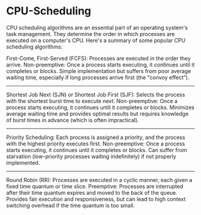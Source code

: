# CPU-Scheduling

CPU scheduling algorithms are an essential part of an operating system's task management. They determine the order in which processes are executed on a computer's CPU. Here's a summary of some popular CPU scheduling algorithms:

First-Come, First-Served (FCFS):
Processes are executed in the order they arrive.
Non-preemptive: Once a process starts executing, it continues until it completes or blocks.
Simple implementation but suffers from poor average waiting time, especially if long processes arrive first (the "convoy effect").

--------------------------------------------------------------------------------------------------------------------------------------------------------
Shortest Job Next (SJN) or Shortest Job First (SJF):
Selects the process with the shortest burst time to execute next.
Non-preemptive: Once a process starts executing, it continues until it completes or blocks.
Minimizes average waiting time and provides optimal results but requires knowledge of burst times in advance (which is often impractical).

--------------------------------------------------------------------------------------------------------------------------------------------------------
Priority Scheduling:
Each process is assigned a priority, and the process with the highest priority executes first.
Non-preemptive: Once a process starts executing, it continues until it completes or blocks.
Can suffer from starvation (low-priority processes waiting indefinitely) if not properly implemented.

--------------------------------------------------------------------------------------------------------------------------------------------------------
Round Robin (RR):
Processes are executed in a cyclic manner, each given a fixed time quantum or time slice.
Preemptive: Processes are interrupted after their time quantum expires and moved to the back of the queue.
Provides fair execution and responsiveness, but can lead to high context switching overhead if the time quantum is too small.
